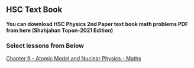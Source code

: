 ## HSC Text Book
**You can download HSC Physics 2nd Paper text book math problems PDF from here (Shahjahan Topon-2021 Edition)**


### Select lessons from Below


[Chapter 9 - Atomic Model and Nuclear Physics - Maths](https://drive.google.com/file/d/1jdcuwRkFDB0ZjcfcrYxPC0EtsilIWbQb/view?usp=drivesdk)
